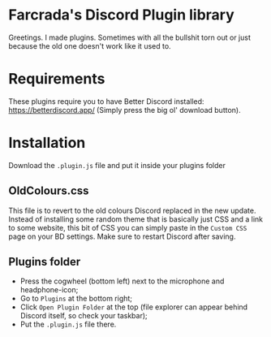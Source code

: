 # Farcrada's Discord Plugin library
Greetings. I made plugins. Sometimes with all the bullshit torn out or just because the old one doesn't work like it used to.

# Requirements
These plugins require you to have Better Discord installed: https://betterdiscord.app/ (Simply press the big ol' download button).

# Installation
Download the `.plugin.js` file and put it inside your plugins folder

## OldColours.css
This file is to revert to the old colours Discord replaced in the new update. Instead of installing some random theme that is basically just CSS and a link to some website, this bit of CSS you can simply paste in the `Custom CSS` page on your BD settings. Make sure to restart Discord after saving.

## Plugins folder
- Press the cogwheel (bottom left) next to the microphone and headphone-icon;
- Go to `Plugins` at the bottom right;
- Click `Open Plugin Folder` at the top (file explorer can appear behind Discord itself, so check your taskbar);
- Put the `.plugin.js` file there.
